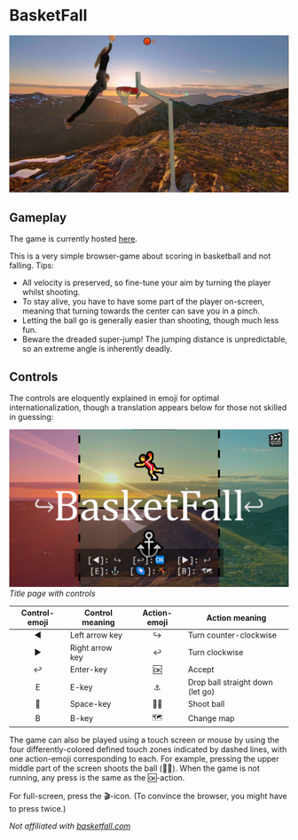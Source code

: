 # BasketFall

![Gameplay](img/readme_gameplay.png)

## Gameplay

The game is currently hosted [here](http://folk.ntnu.no/larsmse/Random/BasketFall/).

This is a very simple browser-game about scoring in basketball and not falling. Tips:

* All velocity is preserved, so fine-tune your aim by turning the player whilst shooting.
* To stay alive, you have to have some part of the player on-screen, meaning that turning towards the center can save
  you in a pinch.
* Letting the ball go is generally easier than shooting, though much less fun.
* Beware the dreaded super-jump! The jumping distance is unpredictable, so an extreme angle is inherently deadly.

## Controls  
The controls are eloquently explained in emoji for optimal internationalization, though a translation appears below for
those not skilled in guessing:

![Title page](img/readme_title.png)
*Title page with controls*

| Control-emoji | Control meaning | Action-emoji | Action meaning                   |
| :-----------: | --------------- | :----------: | -------------------------------- |
| ◀            | Left arrow key  | ↪            | Turn counter-clockwise           |
| ▶            | Right arrow key | ↩            | Turn clockwise                   |
| ↩            | Enter-key       | 🆗            | Accept                           |
| E             | E-key           | ⚓            | Drop ball straight down (let go) |
| 🌌            | Space-key       | 🤾‍♂️          | Shoot ball                       |
| B             | B-key           | 🗺           | Change map                       |

The game can also be played using a touch screen or mouse by using the four differently-colored defined touch zones
indicated by dashed lines, with one action-emoji corresponding to each. For example, pressing the upper middle part of
the screen shoots the ball (🤾‍♂️). When the game is not running, any press is the same as the 🆗-action.

For full-screen, press the 🎬-icon. (To convince the browser, you might have to press twice.)

*Not affiliated with [basketfall.com](https://basketfall.com/)*  